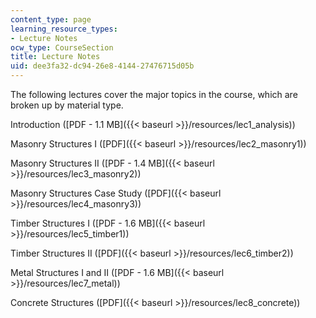 ```yaml
---
content_type: page
learning_resource_types:
- Lecture Notes
ocw_type: CourseSection
title: Lecture Notes
uid: dee3fa32-dc94-26e8-4144-27476715d05b
---
```


The following lectures cover the major topics in the course, which are broken up by material type.

Introduction ([PDF - 1.1 MB]({{< baseurl >}}/resources/lec1_analysis))

Masonry Structures I ([PDF]({{< baseurl >}}/resources/lec2_masonry1))

Masonry Structures II ([PDF - 1.4 MB]({{< baseurl >}}/resources/lec3_masonry2))

Masonry Structures Case Study ([PDF]({{< baseurl >}}/resources/lec4_masonry3))

Timber Structures I ([PDF - 1.6 MB]({{< baseurl >}}/resources/lec5_timber1))

Timber Structures II ([PDF]({{< baseurl >}}/resources/lec6_timber2))

Metal Structures I and II ([PDF - 1.6 MB]({{< baseurl >}}/resources/lec7_metal))

Concrete Structures ([PDF]({{< baseurl >}}/resources/lec8_concrete))